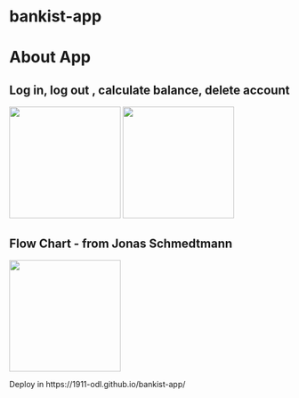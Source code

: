 # bankist-app
<h1>About App</h1>
<h2>Log in, log out , calculate balance, delete account </h2>
<image src="https://user-images.githubusercontent.com/62139508/185736695-57097926-26f9-4920-96ed-d44b273139f3.png" width="200" />
<image src="https://user-images.githubusercontent.com/62139508/185736714-a2a5d784-6d5d-4b5f-9bb9-09b393e8cd80.png" width="200" />
<h2>Flow Chart - from Jonas Schmedtmann </h2>
<image src="https://user-images.githubusercontent.com/62139508/185736518-baa37cac-ed07-43b1-bb60-a68d2004bb58.png" width="200" />
<p> Deploy in https://1911-odl.github.io/bankist-app/ </p> 

